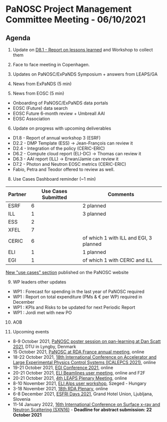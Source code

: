 PaNOSC Project Management Committee Meeting - 06/10/2021 
=========================================================

Agenda
------	

1. Update on [D8.1 - Report on lessons learned](https://docs.google.com/document/d/1VJg_BWmWUEJYWtU65mO_p-PFNMEBxOAx/edit?dls=true) and Workshop to collect them

2. Face to face meeting in Copenhagen.

3. Updates on PaNOSC/ExPaNDS Symposium + answers from LEAPS/GA

4. News from ExPaNDS (5 min)

5. News from EOSC (5 min)
* Onboarding of PaNOSC/ExPaNDS data portals
* EOSC (Future) data search
* EOSC Future 6-month review + Umbreall AAI
* EOSC Association

6. Update on progress with upcoming deliverables
* D1.8 - Report of annual workshop 3 (ESRF)
* D2.2 - DMP Template (ESS) -> Jean-François can review it
* D2.4 - Integration of the policy (CERIC-ERIC)
* D6.2 - Compute cloud report (ELI-DC) -> Thomas can review it
* D6.3 - AAI report (ILL) -> Erwan/Jamie can review it
* D7.2 - Photon and Neutron EOSC metrics (CERIC-ERIC)
* Fabio, Petra and Teodor offered to review as well.

8. Use Cases Dashboard reminder (~1 min)

| Partner | Use Cases Submitted | Comments |
| ------- | ------------------- | -------- |
| ESRF  |  6  | 2 planned   |
| ILL   |  1  | 3 planned  | of which 1 w CERIC and EGI)
| ESS   |  2  |   |
| XFEL  |  7  |   |
| CERIC |  6  | of which 1 with ILL and EGI, 3 planned |
| ELI   |  1  | 1 planned  |
| EGI   |  1  | of which 1 with CERIC and ILL | 

[New "use cases" section](https://www.panosc.eu/all-use-cases/) published on the PaNOSC website

9. WP leaders other updates
* WP1 : Forecast for spending in the last year of PaNOSC required
* WP1 : Report on total expenditure (PMs & € per WP) required in December
* WP1 : KPIs and Risks to be updated for next Periodic Report
* WP1 : Jordi met with new PO

10. AOB

11. Upcoming events
* 8-9 October 2021, [PaNOSC poster session on pan-learning at Dan Scatt 2021](https://danscatt.dk/meetings/), DTU in Lyngby, Denmark
* 15 October 2021, [PaNOSC at RDA France annual meeting](https://www.panosc.eu/events/panosc-contribution-at-rda-france-annual-meeting/), online
* 18-22 October 2021, [18th International Conference on Accelerator and Large Experimental Physics Control Systems (ICALEPCS 2021)](https://indico.ssrf.ac.cn/event/1/), online
* 19-21 October 2021, [EGI Conference 2021](https://www.egi.eu/about/newsletters/egi-conference-2021-save-the-date/), online
* 20-21 October 2021, [ELI Beamlines user meeting](https://indico.eli-beams.eu/event/405/), online and F2F
* 20-21 October 2021, [4th LEAPS Plenary Meeting](https://indico.cells.es/event/370/timetable/), online
* 8-10 November 2021, [ELI Alps user workshop](https://www.eli-alps.hu/indico/event/46/), Szeged - Hungary
* 3-18 November 2021, [18th RDA Plenary](https://www.rd-alliance.org/plenaries/rda-18th-plenary-meeting-virtual), online
* 6-8 December 2021, [ESFRI Days 2021](https://www.esfri.eu/node/1185), Grand Hotel Union, Ljubljana, Slovenia
* 11-14 January 2022, [16th International Conference on Surface x-ray and Neutron Scattering (SXN16)](https://www.sxns16.org/) - **Deadline for abstract submission: 22 October 2021**

